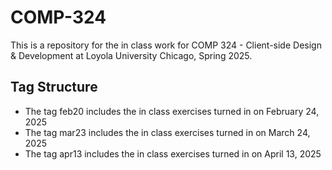 # COMP-324

This is a repository for the in class work for COMP 324 - Client-side Design & Development at Loyola University Chicago, Spring 2025.

## Tag Structure

- The tag feb20 includes the in class exercises turned in on February 24, 2025
- The tag mar23 includes the in class exercises turned in on March 24, 2025
- The tag apr13 includes the in class exercises turned in on April 13, 2025
